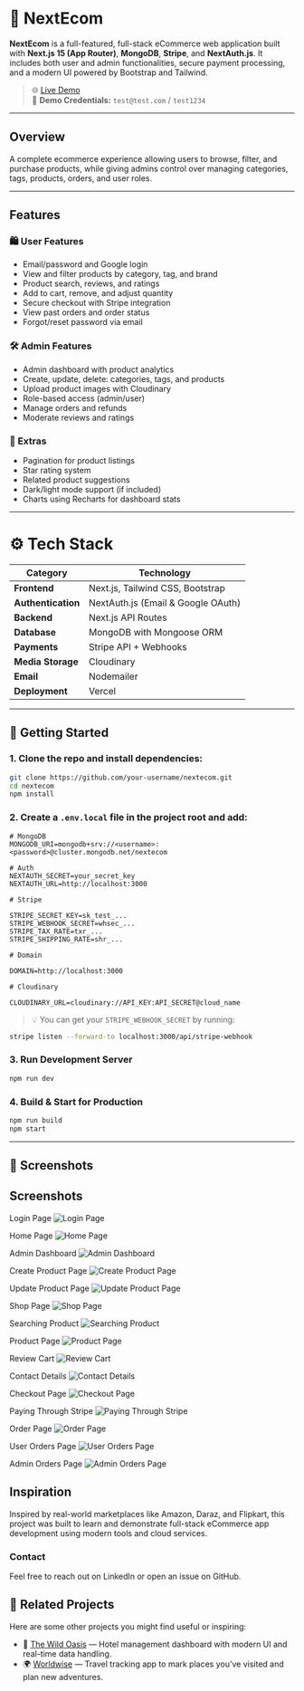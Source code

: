 # 🛒 NextEcom

**NextEcom** is a full-featured, full-stack eCommerce web application built with **Next.js 15 (App Router)**, **MongoDB**, **Stripe**, and **NextAuth.js**. It includes both user and admin functionalities, secure payment processing, and a modern UI powered by Bootstrap and Tailwind.

> 🌐 [Live Demo](https://nextecom-bay.vercel.app/)  
> 🔐 **Demo Credentials:** `test@test.com` / `test1234`

---

## Overview

A complete ecommerce experience allowing users to browse, filter, and purchase products, while giving admins control over managing categories, tags, products, orders, and user roles.

---

## Features

### 🛍️ User Features

- Email/password and Google login
- View and filter products by category, tag, and brand
- Product search, reviews, and ratings
- Add to cart, remove, and adjust quantity
- Secure checkout with Stripe integration
- View past orders and order status
- Forgot/reset password via email

### 🛠️ Admin Features

- Admin dashboard with product analytics
- Create, update, delete: categories, tags, and products
- Upload product images with Cloudinary
- Role-based access (admin/user)
- Manage orders and refunds
- Moderate reviews and ratings

### 🧩 Extras

- Pagination for product listings
- Star rating system
- Related product suggestions
- Dark/light mode support (if included)
- Charts using Recharts for dashboard stats

---

# ⚙️ Tech Stack

| Category           | Technology                         |
| ------------------ | ---------------------------------- |
| **Frontend**       | Next.js, Tailwind CSS, Bootstrap   |
| **Authentication** | NextAuth.js (Email & Google OAuth) |
| **Backend**        | Next.js API Routes                 |
| **Database**       | MongoDB with Mongoose ORM          |
| **Payments**       | Stripe API + Webhooks              |
| **Media Storage**  | Cloudinary                         |
| **Email**          | Nodemailer                         |
| **Deployment**     | Vercel                             |

---

## 🚀 Getting Started

### 1. Clone the repo and install dependencies:

```bash
git clone https://github.com/your-username/nextecom.git
cd nextecom
npm install
```

### 2. Create a `.env.local` file in the project root and add:

```env
# MongoDB
MONGODB_URI=mongodb+srv://<username>:<password>@cluster.mongodb.net/nextecom

# Auth
NEXTAUTH_SECRET=your_secret_key
NEXTAUTH_URL=http://localhost:3000

# Stripe

STRIPE_SECRET_KEY=sk_test_...
STRIPE_WEBHOOK_SECRET=whsec_...
STRIPE_TAX_RATE=txr_...
STRIPE_SHIPPING_RATE=shr_...

# Domain

DOMAIN=http://localhost:3000

# Cloudinary

CLOUDINARY_URL=cloudinary://API_KEY:API_SECRET@cloud_name

```

> 💡 You can get your `STRIPE_WEBHOOK_SECRET` by running:

```bash
stripe listen --forward-to localhost:3000/api/stripe-webhook
```

### 3. Run Development Server

```bash
npm run dev
```

### 4. Build & Start for Production

```bash
npm run build
npm start
```

---

## 📸 Screenshots

## Screenshots

Login Page
![Login Page](public/images/loginPage.png)

Home Page
![Home Page](public/images/homePage.png)

Admin Dashboard
![Admin Dashboard](public/images/adminDashboard.png)

Create Product Page
![Create Product Page](public/images/createProduct.png)

Update Product Page
![Update Product Page](public/images/updateProduct.png)

Shop Page
![Shop Page](public/images/shopPage.png)

Searching Product
![Searching Product](public/images/Searching.png)

Product Page
![Product Page](public/images/product.png)

Review Cart
![Review Cart](public/images/review.png)

Contact Details
![Contact Details](public/images/contact.png)

Checkout Page
![Checkout Page](public/images/checkout.png)

Paying Through Stripe
![Paying Through Stripe](public/images/paying.png)

Order Page
![Order Page](public/images/order.png)

User Orders Page
![User Orders Page](public/images/userOrders.png)

Admin Orders Page
![Admin Orders Page](public/images/adminOrders.png)

## Inspiration

Inspired by real-world marketplaces like Amazon, Daraz, and Flipkart, this project was built to learn and demonstrate full-stack eCommerce app development using modern tools and cloud services.

### Contact

Feel free to reach out on LinkedIn or open an issue on GitHub.

## 🔗 Related Projects

Here are some other projects you might find useful or inspiring:

- 🏨 [The Wild Oasis](https://github.com/it-is-it/the-wild-oasis) — Hotel management dashboard with modern UI and real-time data handling.
- 🌍 [Worldwise](https://github.com/it-is-it/Worldwise) — Travel tracking app to mark places you’ve visited and plan new adventures.
